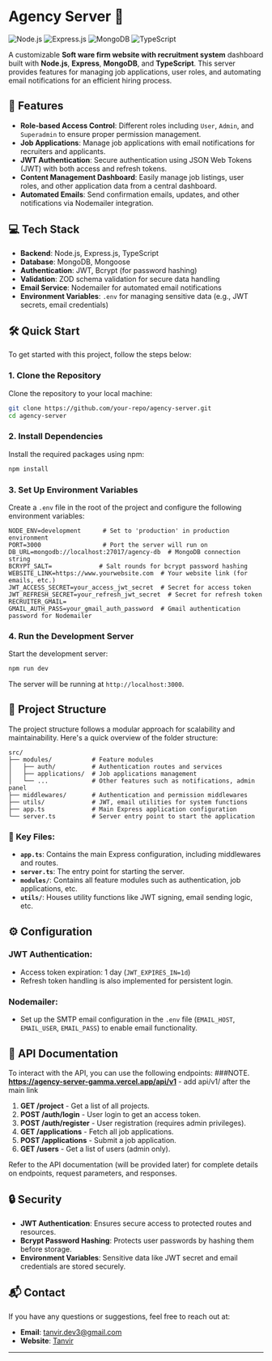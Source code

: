 # Agency Server 🚀

![Node.js](https://img.shields.io/badge/Node.js-43853D?style=for-the-badge&logo=node.js&logoColor=white)
![Express.js](https://img.shields.io/badge/Express.js-404D59?style=for-the-badge)
![MongoDB](https://img.shields.io/badge/MongoDB-4EA94B?style=for-the-badge&logo=mongodb&logoColor=white)
![TypeScript](https://img.shields.io/badge/TypeScript-007ACC?style=for-the-badge&logo=typescript&logoColor=white)

A customizable **Soft ware firm website with recruitment system** dashboard built with **Node.js**, **Express**, **MongoDB**, and **TypeScript**. This server provides features for managing job applications, user roles, and automating email notifications for an efficient hiring process.

## 🚀 Features
- **Role-based Access Control**: Different roles including `User`, `Admin`, and `Superadmin` to ensure proper permission management.
- **Job Applications**: Manage job applications with email notifications for recruiters and applicants.
- **JWT Authentication**: Secure authentication using JSON Web Tokens (JWT) with both access and refresh tokens.
- **Content Management Dashboard**: Easily manage job listings, user roles, and other application data from a central dashboard.
- **Automated Emails**: Send confirmation emails, updates, and other notifications via Nodemailer integration.

## 💻 Tech Stack
- **Backend**: Node.js, Express.js, TypeScript
- **Database**: MongoDB, Mongoose
- **Authentication**: JWT, Bcrypt (for password hashing)
- **Validation**: ZOD schema validation for secure data handling
- **Email Service**: Nodemailer for automated email notifications
- **Environment Variables**: `.env` for managing sensitive data (e.g., JWT secrets, email credentials)

## 🛠️ Quick Start

To get started with this project, follow the steps below:

### 1. Clone the Repository
Clone the repository to your local machine:
```bash
git clone https://github.com/your-repo/agency-server.git
cd agency-server
```

### 2. Install Dependencies
Install the required packages using npm:
```bash
npm install
```

### 3. Set Up Environment Variables
Create a `.env` file in the root of the project and configure the following environment variables:

```env
NODE_ENV=development      # Set to 'production' in production environment
PORT=3000                 # Port the server will run on
DB_URL=mongodb://localhost:27017/agency-db  # MongoDB connection string
BCRYPT_SALT=             # Salt rounds for bcrypt password hashing
WEBSITE_LINK=https://www.yourwebsite.com  # Your website link (for emails, etc.)
JWT_ACCESS_SECRET=your_access_jwt_secret  # Secret for access token
JWT_REFRESH_SECRET=your_refresh_jwt_secret  # Secret for refresh token
RECRUITER_GMAIL= 
GMAIL_AUTH_PASS=your_gmail_auth_password  # Gmail authentication password for Nodemailer
```


### 4. Run the Development Server
Start the development server:
```bash
npm run dev
```
The server will be running at `http://localhost:3000`.

## 📂 Project Structure

The project structure follows a modular approach for scalability and maintainability. Here's a quick overview of the folder structure:

```
src/
├── modules/           # Feature modules
│   ├── auth/          # Authentication routes and services
│   ├── applications/  # Job applications management
│   └── ...            # Other features such as notifications, admin panel
├── middlewares/       # Authentication and permission middlewares
├── utils/             # JWT, email utilities for system functions
├── app.ts             # Main Express application configuration
└── server.ts          # Server entry point to start the application
```

### 📜 Key Files:
- **`app.ts`**: Contains the main Express configuration, including middlewares and routes.
- **`server.ts`**: The entry point for starting the server.
- **`modules/`**: Contains all feature modules such as authentication, job applications, etc.
- **`utils/`**: Houses utility functions like JWT signing, email sending logic, etc.

## ⚙️ Configuration
### JWT Authentication:
- Access token expiration: 1 day (`JWT_EXPIRES_IN=1d`)
- Refresh token handling is also implemented for persistent login.

### Nodemailer:
- Set up the SMTP email configuration in the `.env` file (`EMAIL_HOST`, `EMAIL_USER`, `EMAIL_PASS`) to enable email functionality.

## 📑 API Documentation
To interact with the API, you can use the following endpoints:
###NOTE. **https://agency-server-gamma.vercel.app/api/v1** - add api/v1/ after the main link
1. **GET /project** - Get a list of all projects.
2. **POST /auth/login** - User login to get an access token.
3. **POST /auth/register** - User registration (requires admin privileges).
4. **GET /applications** - Fetch all job applications.
5. **POST /applications** - Submit a job application.
6. **GET /users** - Get a list of users (admin only).

Refer to the API documentation (will be provided later) for complete details on endpoints, request parameters, and responses.

## 🔒 Security
- **JWT Authentication**: Ensures secure access to protected routes and resources.
- **Bcrypt Password Hashing**: Protects user passwords by hashing them before storage.
- **Environment Variables**: Sensitive data like JWT secret and email credentials are stored securely.


## 📬 Contact
If you have any questions or suggestions, feel free to reach out at:
- **Email**: tanvir.dev3@gmail.com
- **Website**: [Tanvir](https://tanvir3.vercel.app/)

---


